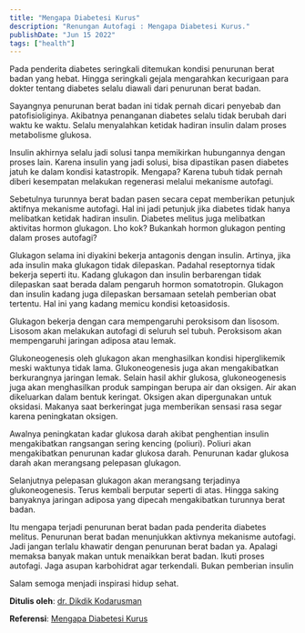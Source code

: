 ```yaml
---
title: "Mengapa Diabetesi Kurus"
description: "Renungan Autofagi : Mengapa Diabetesi Kurus."
publishDate: "Jun 15 2022"
tags: ["health"]
---
```


Pada penderita diabetes seringkali ditemukan kondisi penurunan berat badan yang hebat. Hingga seringkali gejala mengarahkan kecurigaan para dokter tentang diabetes selalu diawali dari penurunan berat badan.

Sayangnya penurunan berat badan ini tidak pernah dicari penyebab dan patofisioliginya. Akibatnya penanganan diabetes selalu tidak berubah dari waktu ke waktu. Selalu menyalahkan ketidak hadiran insulin dalam proses metabolisme glukosa.

Insulin akhirnya selalu jadi solusi tanpa memikirkan hubungannya dengan proses lain. Karena insulin yang jadi solusi, bisa dipastikan pasen diabetes jatuh ke dalam kondisi katastropik. Mengapa? Karena tubuh tidak pernah diberi kesempatan melakukan regenerasi melalui mekanisme autofagi.

Sebetulnya turunnya berat badan pasen secara cepat memberikan petunjuk aktifnya mekanisme autofagi. Hal ini jadi petunjuk jika diabetes tidak hanya melibatkan ketidak hadiran insulin. Diabetes melitus juga melibatkan aktivitas hormon glukagon. Lho kok? Bukankah hormon glukagon penting dalam proses autofagi?

Glukagon selama ini diyakini bekerja antagonis dengan insulin. Artinya, jika ada insulin maka glukagon tidak dilepaskan. Padahal reseptornya tidak bekerja seperti itu. Kadang glukagon dan insulin berbarengan tidak dilepaskan saat berada dalam pengaruh hormon somatotropin. Glukagon dan insulin kadang juga dilepaskan bersamaan setelah pemberian obat tertentu. Hal ini yang kadang memicu kondisi ketoasidosis.

Glukagon bekerja dengan cara mempengaruhi peroksisom dan lisosom. Lisosom akan melakukan autofagi di seluruh sel tubuh. Peroksisom akan mempengaruhi jaringan adiposa atau lemak.

Glukoneogenesis oleh glukagon akan menghasilkan kondisi hiperglikemik meski waktunya tidak lama. Glukoneogenesis juga akan mengakibatkan berkurangnya jaringan lemak. Selain hasil akhir glukosa, glukoneogenesis juga akan menghasilkan produk sampingan berupa air dan oksigen. Air akan dikeluarkan dalam bentuk keringat. Oksigen akan dipergunakan untuk oksidasi. Makanya saat berkeringat juga memberikan sensasi rasa segar karena peningkatan oksigen.

Awalnya peningkatan kadar glukosa darah akibat penghentian insulin mengakibatkan rangsangan sering kencing (poliuri). Poliuri akan mengakibatkan penurunan kadar glukosa darah. Penurunan kadar glukosa darah akan merangsang pelepasan glukagon.

Selanjutnya pelepasan glukagon akan merangsang terjadinya glukoneogenesis. Terus kembali berputar seperti di atas. Hingga saking banyaknya jaringan adiposa yang dipecah mengakibatkan turunnya berat badan.

Itu mengapa terjadi penurunan berat badan pada penderita diabetes melitus. Penurunan berat badan menunjukkan aktivnya mekanisme autofagi. Jadi jangan terlalu khawatir dengan penurunan berat badan ya. Apalagi memaksa banyak makan untuk menaikkan berat badan. Ikuti proses autofagi. Jaga asupan karbohidrat agar terkendali. Bukan pemberian insulin

Salam semoga menjadi inspirasi hidup sehat.


**Ditulis oleh**: [dr. Dikdik Kodarusman](https://web.facebook.com/dikdik.kodarusman/)

**Referensi**: [Mengapa Diabetesi Kurus](https://web.facebook.com/dikdik.kodarusman/posts/pfbid021EeaMC3rPoTF8f65ZrGPzsqrBL9iHEhudBXcoBuKQiPXiUTQBUZpGtc9PpiTMCtNl?__cft__[0]=AZUMFuq4iRmYWOzjJH8erUXUguVZ5o5VClYyoGYriFtZYdcmrMgT-OLZdOM8J4Mfb_sLPC_GllNjPjxvSWC0vGmXCrXh_T46S4eGPRSPx9bE5Wcrt4b1tzF6s6I7akcxUc_DhCk_NSBp2fNqB9zqhPSxvrw6lV2Ne7vGG5WsB8H0mNLvOkymL7sZWBVnAUzgdCg&__tn__=%2CO%2CP-R)
